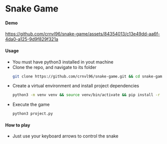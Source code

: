 # Snake Game

#### Demo

https://github.com/crnvl96/snake-game/assets/84354013/c13e49dd-aa6f-4da0-a125-9d9f829f321a

#### Usage

- You must have python3 installed in yout machine
- Clone the repo, and navigate to its folder
  ```bash
  git clone https://github.com/crnvl96/snake-game.git && cd snake-game
  ```
- Create a virtual environment and install project dependencies
  ```bash
  python3 -m venv venv && source venv/bin/activate && pip install -r requirements.txt
  ```
- Execute the game
  ```bash
  python3 project.py
  ```

#### How to play
- Just use your keyboard arrows to control the snake
